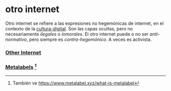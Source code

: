 # otro internet

Otro internet se refiere a las expresiones no hegemónicas de internet, en el contexto de la [cultura-digital](cultura-digital.md). Son las capas ocultas, pero no necesariamente *ilegales* o *inmorales*. El otro internet puede o no ser *anti-normativo*, pero siempre es *contra-hegemónico*. A veces es activista.

### [Other Internet](https://otherinter.net/)

### [Metalabels](https://www.metalabel.xyz/what-is-metalabel) [^metalabel]

[^metalabel]: También ve <https://www.metalabel.xyz/what-is-metalabel>
